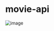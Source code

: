 # movie-api

![image](https://user-images.githubusercontent.com/91787449/173628553-b4fd2b28-1cc8-49fe-a82e-a350892d5739.png)
